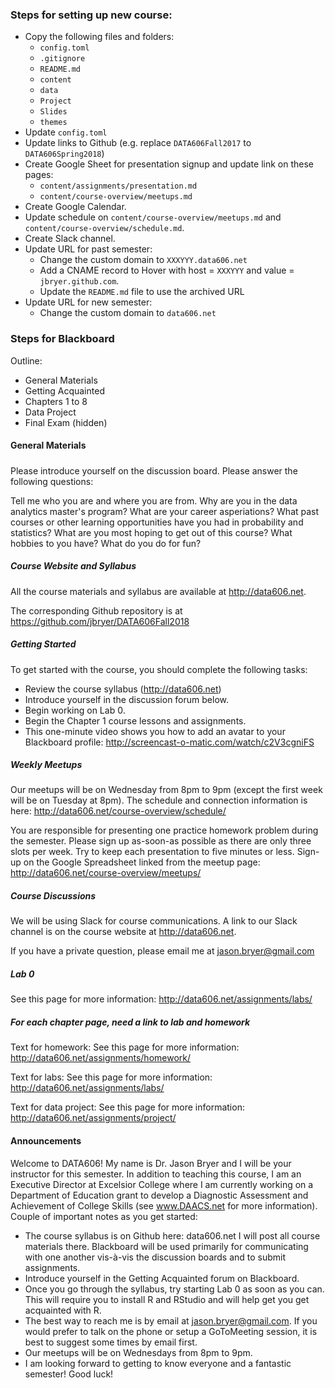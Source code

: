 ### Steps for setting up new course:

* Copy the following files and folders:
	* `config.toml`
	* `.gitignore`
	* `README.md`
	* `content`
	* `data`
	* `Project`
	* `Slides`
	* `themes`
* Update `config.toml`
* Update links to Github (e.g. replace `DATA606Fall2017` to `DATA606Spring2018`)
* Create Google Sheet for presentation signup and update link on these pages:
	* `content/assignments/presentation.md`
	* `content/course-overview/meetups.md`
* Create Google Calendar.
* Update schedule on `content/course-overview/meetups.md` and `content/course-overview/schedule.md`.
* Create Slack channel.
* Update URL for past semester:
	* Change the custom domain to `XXXYYY.data606.net`
	* Add a CNAME record to Hover with host = `XXXYYY` and value = `jbryer.github.com`.
	* Update the `README.md` file to use the archived URL
* Update URL for new semester:
	* Change the custom domain to `data606.net`


### Steps for Blackboard

Outline:

* General Materials
* Getting Acquainted
* Chapters 1 to 8
* Data Project
* Final Exam (hidden)

#### General Materials

#####

Please introduce yourself on the discussion board. Please answer the following questions:

Tell me who you are and where you are from.
Why are you in the data analytics master's program?
What are your career asperiations?
What past courses or other learning opportunities have you had in probability and statistics?
What are you most hoping to get out of this course?
What hobbies to you have?
What do you do for fun?

##### Course Website and Syllabus

All the course materials and syllabus are available at http://data606.net.

The corresponding Github repository is at https://github.com/jbryer/DATA606Fall2018

##### Getting Started

To get started with the course, you should complete the following tasks:

* Review the course syllabus (http://data606.net)
* Introduce yourself in the discussion forum below.
* Begin working on Lab 0.
* Begin the Chapter 1 course lessons and assignments.
* This one-minute video shows you how to add an avatar to your Blackboard profile: http://screencast-o-matic.com/watch/c2V3cgniFS

##### Weekly Meetups

Our meetups will be on Wednesday from 8pm to 9pm (except the first week will be on Tuesday at 8pm). The schedule and connection information is here: http://data606.net/course-overview/schedule/

You are responsible for presenting one practice homework problem during the semester. Please sign up as-soon-as possible as there are only three slots per week. Try to keep each presentation to five minutes or less. Sign-up on the Google Spreadsheet linked from the meetup page: http://data606.net/course-overview/meetups/

##### Course Discussions

We will be using Slack for course communications. A link to our Slack channel is on the course website at http://data606.net.

If you have a private question, please email me at jason.bryer@gmail.com

##### Lab 0

See this page for more information: http://data606.net/assignments/labs/

##### For each chapter page, need a link to lab and homework

Text for homework: 
See this page for more information: http://data606.net/assignments/homework/

Text for labs: 
See this page for more information: http://data606.net/assignments/labs/

Text for data project:
See this page for more information: http://data606.net/assignments/project/

#### Announcements

Welcome to DATA606! My name is Dr. Jason Bryer and I will be your instructor for this semester. In addition to teaching this course, I am an Executive Director at Excelsior College where I am currently working on a Department of Education grant to develop a Diagnostic Assessment and Achievement of College Skills (see www.DAACS.net for more information). Couple of important notes as you get started:

* The course syllabus is on Github here: data606.net I will post all course materials there. Blackboard will be used primarily for communicating with one another vis-à-vis the discussion boards and to submit assignments.
* Introduce yourself in the Getting Acquainted forum on Blackboard.
* Once you go through the syllabus, try starting Lab 0 as soon as you can. This will require you to install R and RStudio and will help get you get acquainted with R.
* The best way to reach me is by email at jason.bryer@gmail.com. If you would prefer to talk on the phone or setup a GoToMeeting session, it is best to suggest some times by email first.
* Our meetups will be on Wednesdays from 8pm to 9pm.
* I am looking forward to getting to know everyone and a fantastic semester! Good luck!



